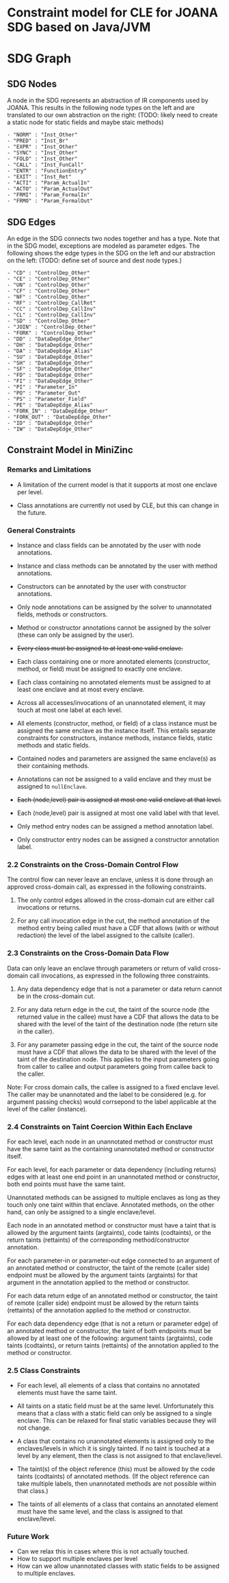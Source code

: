# Constraint model for CLE for JOANA SDG based on Java/JVM
# SDG Graph
## SDG Nodes
A node in the SDG represents an abstraction of IR components used by JOANA. This results in the following node types on the left and are translated to our own abstraction on the right: (TODO: likely need to create a static node for static fields and maybe staic methods)

    - "NORM" : "Inst_Other"
    - "PRED" : "Inst_Br"
    - "EXPR" : "Inst_Other"
    - "SYNC" : "Inst_Other"
    - "FOLD" : "Inst_Other"
    - "CALL" : "Inst_FunCall"
    - "ENTR" : "FunctionEntry"
    - "EXIT" : "Inst_Ret"
    - "ACTI" : "Param_ActualIn"
    - "ACTO" : "Param_ActualOut"
    - "FRMI" : "Param_FormalIn"
    - "FRMO" : "Param_FormalOut"
## SDG Edges
An edge in the SDG connects two nodes together and has a type. Note that in the SDG model, exceptions are modeled as parameter edges. The following shows the edge types in the SDG on the left and our abstraction on the left: (TODO: define set of source and dest node types.) 

    - "CD" : "ControlDep_Other"
    - "CE" : "ControlDep_Other"
    - "UN" : "ControlDep_Other"
    - "CF" : "ControlDep_Other"
    - "NF" : "ControlDep_Other"
    - "RF" : "ControlDep_CallRet"
    - "CC" : "ControlDep_CallInv"
    - "CL" : "ControlDep_CallInv"
    - "SD" : "ControlDep_Other"
    - "JOIN" : "ControlDep_Other"
    - "FORK" : "ControlDep_Other"
    - "DD" : "DataDepEdge_Other"
    - "DH" : "DataDepEdge_Other"
    - "DA" : "DataDepEdge_Alias"
    - "SU" : "DataDepEdge_Other"
    - "SH" : "DataDepEdge_Other"
    - "SF" : "DataDepEdge_Other"
    - "FD" : "DataDepEdge_Other"
    - "FI" : "DataDepEdge_Other"
    - "PI" : "Parameter_In"
    - "PO" : "Parameter_Out"
    - "PS" : "Parameter_Field"
    - "PE" : "DataDepEdge_Alias"
    - "FORK_IN" : "DataDepEdge_Other"
    - "FORK_OUT" : "DataDepEdge_Other"
    - "ID" : "DataDepEdge_Other"
    - "IW" : "DataDepEdge_Other"


## Constraint Model in MiniZinc

### Remarks and Limitations

* A limitation of the current model is that it supports at most one enclave per level.
 
* Class annotations are currently not used by CLE, but this can change in the future.

### General Constraints

* Instance and class fields can be annotated by the user with node annotations.
* Instance and class methods can be annotated by the user with method annotations.
* Constructors can be annotated by the user with constructor annotations.
* Only node annotations can be assigned by the solver to unannotated fields, methods or constructors.
* Method or constructor annotations cannot be assigned by the solver (these can only be assigned by the user). 
* ~~Every class must be assigned to at least one valid enclave.~~
* Each class containing one or more annotated elements (constructor, method, or field) must be assigned to exactly one enclave. 
* Each class containing no annotated elements must be assigned to at least one enclave and at most every enclave.
* Across all accesses/invocations of an unannotated element, it may touch at most one label at each level.
* All elements (constructor, method, or field) of a class instance must be assigned the same enclave as the instance itself. This entails separate constraints for constructors, instance methods, instance fields, static methods and static fields.
* Contained nodes and parameters are assigned the same enclave(s) as their containing methods.  
* Annotations can not be assigned to a valid enclave and they must be assigned to `nullEnclave`.

* ~~Each (node,level) pair is assigned at most one valid enclave at that level.~~

* Each (node,level) pair is assigned at most one valid label with that level.

* Only method entry nodes can be assigned a method annotation label.
* Only constructor entry nodes can be assigned a constructor annotation label.

### 2.2 Constraints on the Cross-Domain Control Flow

The control flow can never leave an enclave, unless it is done through an
approved cross-domain call, as expressed in the following constraints.

1) The only control edges allowed in the cross-domain cut are either call
invocations or returns. 

2) For any call invocation edge in the cut, the method annotation of the method entry being called must have a CDF that allows (with or without redaction) the level of the label assigned to the callsite (caller).  


### 2.3 Constraints on the Cross-Domain Data Flow

Data can only leave an enclave through parameters or return of valid
cross-domain call invocations, as expressed in the following three constraints. 

1) Any data dependency edge that is not a parameter or data return cannot be in the
cross-domain cut.  

2) For any data return edge in the cut, the taint of the source
node (the returned value in the callee) must have a CDF that allows the data to
be shared with the level of the taint of the destination node (the return site 
in the caller). 

3) For any parameter passing edge in the cut, the taint of the source
node must have a CDF that allows the data to be shared with the level of the taint of the destination node. This applies to the input parameters going from caller to callee and output parameters going from callee back to the caller.

Note: For cross domain calls, the callee is assigned to a fixed enclave level. The caller may be unannotated and the label to be considered (e.g. for argument passing checks) would corrsepond to the label applicable at the level of the caller (instance).


### 2.4 Constraints on Taint Coercion Within Each Enclave

For each level, each node in an unannotated method or constructor must have the same taint as the containing unannotated method or constructor itself.

For each level, for each parameter or data dependency (including returns) edges with at least one end point in an unannotated method or constructor, both end points must have the same taint.

Unannotated methods can be assigned to multiple enclaves as long as they touch only one taint within that enclave. Annotated methods, on the other hand, can only be assigned to a single enclave/level.

Each node in an annotated method or constructor must have a taint that is allowed by the argument taints (argtaints), code taints (codtaints), or the return taints (rettaints) of the corresponding method/constructor annotation.

For each parameter-in or parameter-out edge connected to an argument of an annotated method or constructor, the taint of the remote (caller side) endpoint must be allowed by the argument taints (argtaints) for that argument in the annotation applied to the method or constructor.

For each data return edge of an annotated method or constructor, the taint of remote (caller side) endpoint must be allowed by the return taints (rettaints) of the annotation applied to the method or constructor.

For each data dependency edge (that is not a return or parameter edge) of an annotated method or constructor, the taint of both endpoints must be allowed by at least one of the following: argument taints (argtaints), code taints (codtaints), or return taints (rettaints) of the annotation applied to the method or constructor.

### 2.5 Class Constraints


* For each level, all elements of a class that contains no annotated elements must have the same taint.

* All taints on a static field must be at the same level. Unfortunately this means that a class with a static field can only be assigned to a single enclave. This can be relaxed for final static variables because they will not change.


* A class that contains no unannotated elements is assigned only to the enclaves/levels in which it is singly tainted. If no taint is touched at a level by any element, then the class is not assigned to that enclave/level.

* The taint(s) of the object reference (this) must be allowed by the code taints (codtaints) of annotated methods. (If the object reference can take multiple labels, then unannotated methods are not possible within that class.)

* The taints of all elements of a class that contains an annotated element must have the same level, and the class is assigned to that enclave/level.

### Future Work
* Can we relax this in cases where this is not actually touched.
* How to support multiple enclaves per level
* How can we allow unannotated classes with static fields to be assigned to multiple enclaves.





